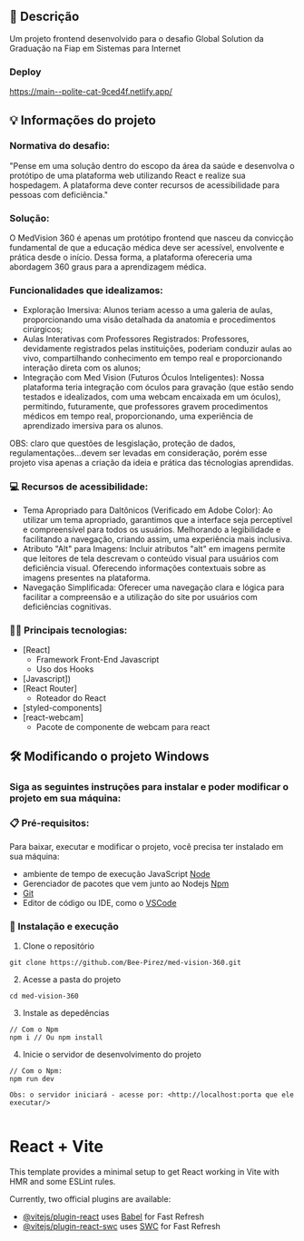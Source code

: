 ## 💭 Descrição

<p>Um projeto frontend desenvolvido para o desafio Global Solution da Graduação na Fiap em Sistemas para Internet</p>

### Deploy
https://main--polite-cat-9ced4f.netlify.app/

## 💡 Informações do projeto

### Normativa do desafio:

"Pense em uma solução dentro do escopo da área da saúde e desenvolva o protótipo de
uma plataforma web utilizando React e realize sua hospedagem. A plataforma deve conter
recursos de acessibilidade para pessoas com deficiência."

### Solução:

O MedVision 360 é apenas um protótipo frontend que nasceu da convicção fundamental de que a educação médica
deve ser acessível, envolvente e prática desde o início. Dessa forma, a plataforma ofereceria uma
abordagem 360 graus para a aprendizagem médica. 

### Funcionalidades que idealizamos:

- Exploração Imersiva: Alunos teriam acesso a uma galeria de aulas,
proporcionando uma visão detalhada da anatomia e procedimentos cirúrgicos;
- Aulas Interativas com Professores Registrados: Professores, devidamente
registrados pelas instituições, poderiam conduzir aulas ao vivo, compartilhando
conhecimento em tempo real e proporcionando interação direta com os
alunos;
- Integração com Med Vision (Futuros Óculos Inteligentes): Nossa plataforma
teria integração com óculos para gravação (que estão sendo testados e
idealizados, com uma webcam encaixada em um óculos), permitindo,
futuramente, que professores gravem procedimentos médicos em tempo real,
proporcionando, uma experiência de aprendizado imersiva para os alunos.

OBS: claro que questões de lesgislação, proteção de dados, regulamentações...devem ser levadas em consideração, porém esse projeto visa apenas a criação da ideia e prática das técnologias aprendidas.

### 💻 Recursos de acessibilidade:

- Tema Apropriado para Daltônicos (Verificado em Adobe Color):
Ao utilizar um tema apropriado, garantimos que a interface seja perceptível e
compreensível para todos os usuários. Melhorando a legibilidade e facilitando
a navegação, criando assim, uma experiência mais inclusiva.
- Atributo "Alt" para Imagens:
Incluir atributos "alt" em imagens permite que leitores de tela descrevam o
conteúdo visual para usuários com deficiência visual. Oferecendo
informações contextuais sobre as imagens presentes na plataforma.
- Navegação Simplificada:
Oferecer uma navegação clara e lógica para facilitar a compreensão e a
utilização do site por usuários com deficiências cognitivas.


### 👨‍💻 Principais tecnologias:

- [React]
  - Framework Front-End Javascript
  - Uso dos Hooks
- [Javascript])
- [React Router]
  - Roteador do React
- [styled-components]
- [react-webcam]
  - Pacote de componente de webcam para react



## 🛠️ Modificando o projeto Windows

### Siga as seguintes instruções para instalar e poder modificar o projeto em sua máquina:

### 📋 Pré-requisitos:

Para baixar, executar e modificar o projeto, você precisa ter instalado em sua máquina: 
* ambiente de tempo de execução JavaScript [Node](https://nodejs.org/en/)
* Gerenciador de pacotes que vem junto ao Nodejs [Npm](https://www.npmjs.com/)
* [Git](https://git-scm.com/downloads)
* Editor de código ou IDE, como o [VSCode](https://code.visualstudio.com/Download)

### 🔧 Instalação e execução

1. Clone o repositório
```
git clone https://github.com/Bee-Pirez/med-vision-360.git
```
2. Acesse a pasta do projeto
```
cd med-vision-360
```
3. Instale as depedências
```
// Com o Npm
npm i // Ou npm install

```
4. Inicie o servidor de desenvolvimento do projeto
```
// Com o Npm:
npm run dev

Obs: o servidor iniciará - acesse por: <http://localhost:porta que ele executar/>


```



# React + Vite

This template provides a minimal setup to get React working in Vite with HMR and some ESLint rules.

Currently, two official plugins are available:

- [@vitejs/plugin-react](https://github.com/vitejs/vite-plugin-react/blob/main/packages/plugin-react/README.md) uses [Babel](https://babeljs.io/) for Fast Refresh
- [@vitejs/plugin-react-swc](https://github.com/vitejs/vite-plugin-react-swc) uses [SWC](https://swc.rs/) for Fast Refresh
